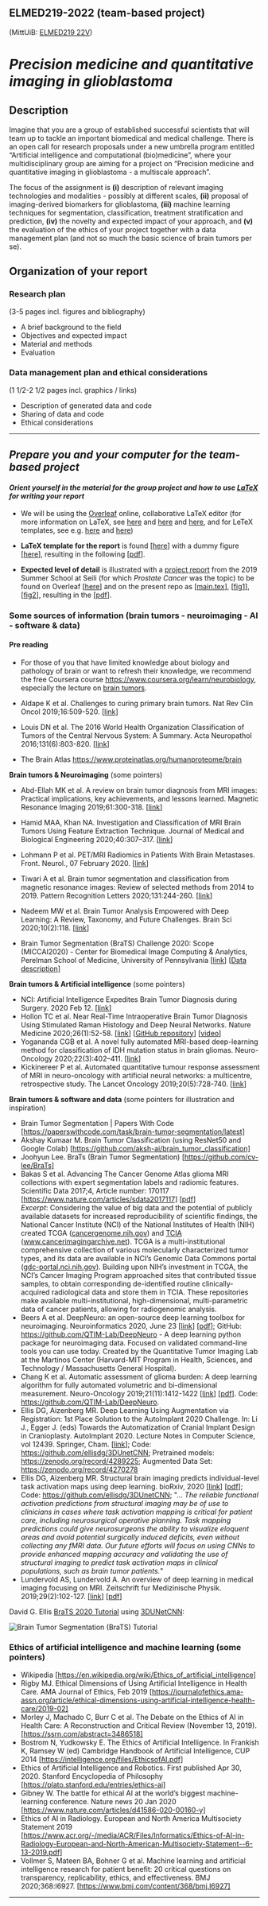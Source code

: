 ## ELMED219-2022 (team-based project)

(MittUiB: [ELMED219 22V](https://mitt.uib.no/courses/33274))

# _Precision medicine and quantitative imaging in glioblastoma_



## Description
Imagine that you are a group of established successful scientists that will team up to tackle an important biomedical and medical challenge. There is an open call for research proposals under a new umbrella program entitled “Artificial intelligence and computational (bio)medicine”, where your multidisciplinary group are aiming for a project on “Precision medicine and quantitative imaging in glioblastoma - a multiscale approach”.

The focus of the assignment is **(i)** description of relevant imaging technologies and modalities - possibly at different scales, **(ii)** proposal of imaging-derived biomarkers for glioblastoma, **(iii)** machine learning techniques for segmentation, classification, treatment stratification and prediction, **(iv)** the novelty and expected impact of your approach, and **(v)** the evaluation of the ethics of your project together with a data management plan (and not so much the basic science of brain tumors per se).


## Organization of your report

### Research plan
(3-5 pages incl. figures and bibliography)
 - A brief background to the field
 - Objectives and expected impact
 - Material and methods
 - Evaluation

### Data management plan and ethical considerations
(1 1/2-2 1/2 pages incl. graphics / links)
 - Description of generated data and code
 - Sharing of data and code
 - Ethical considerations

-----------------------------------
## *Prepare you and your computer for the team-based project*



#### *Orient yourself in the material for the group project and how to use [LaTeX](https://www.latex-project.org) for writing your report*
<!-- _Note: Details will be modified and added before the course start_ -->

- We will be using the [Overleaf](https://www.overleaf.com) online, collaborative LaTeX editor (for more information on LaTeX, see [here](https://en.wikipedia.org/wiki/LaTeX) and [here](https://www.tug.org/pracjourn/2007-4/senthil/senthil.pdf) and [here](https://mildopinions.wordpress.com/2008/07/07/why-i-use-latex-in-biology), and for LeTeX templates, see e.g. [here](https://www.overleaf.com/latex/templates/template-for-submissions-to-molecular-systems-biology/kyxgttpbzhht) and [here](https://www.overleaf.com/latex/templates/tagged/academic-journal))

- **LaTeX template for the report**  is found [[here](./latex-template/ELMED219_2021_project_team_k.tex)] with a dummy figure [[here](./latex-template/elmed219_dummy_fig.png)], resulting in the following [[pdf](./latex-template/ELMED219_2021_project_team_k.pdf)].

- **Expected level of detail** is illustrated with a [project report](https://www.overleaf.com/read/xwjxwcnpzhqv) from the 2019 Summer School at Seili (for which *Prostate Cancer* was the topic) to be found on Overleaf [[here](https://www.overleaf.com/project/5ec71af71aca320001385354)] and on the present repo as [[main.tex](./latex-template/Seili_2020_example/main.tex)],  [[fig1](./latex-template/Seili_2020_example/Fig1_The_process_of_autoEncoder.png)], [[fig2](./latex-template/Seili_2020_example/Fig2_Overview_of_the_process.png)], resulting in the [[pdf](./latex-template/Seili_2020_example/Seili_2020_project_template.pdf)].



### Some sources of information  (brain tumors - neuroimaging - AI - software & data)<br>


#### Pre reading

  - For those of you that have limited knowledge about biology and pathology of brain or want to refresh their knowledge, we recommend the free Coursera course
  https://www.coursera.org/learn/neurobiology, especially the lecture on [brain tumors](https://www.coursera.org/lecture/neurobiology/brain-tumors-fUcn4).
  - Aldape K et al. Challenges to curing primary brain tumors. Nat Rev Clin Oncol 2019;16:509-520.  [[link](https://www.nature.com/articles/s41571-019-0177-5)]

  - Louis DN et al. The 2016 World Health Organization Classification of Tumors of the Central Nervous System: A Summary. Acta Neuropathol 2016;131(6):803-820. [[link](https://link.springer.com/article/10.1007/s00401-016-1545-1)]

  - The Brain Atlas https://www.proteinatlas.org/humanproteome/brain


**Brain tumors & Neuroimaging** (some pointers)

- Abd-Ellah MK et al. A review on brain tumor diagnosis from MRI images: Practical implications, key achievements, and lessons learned. Magnetic Resonance Imaging 2019;61:300-318. [[link](https://www.sciencedirect.com/science/article/pii/S0730725X18304302)]
- Hamid MAA, Khan NA. Investigation and Classification of MRI Brain Tumors Using Feature Extraction Technique. Journal of Medical and Biological Engineering 2020;40:307–317. [[link](https://link.springer.com/article/10.1007/s40846-020-00510-1)]
- Lohmann P et al. PET/MRI Radiomics in Patients With Brain Metastases. Front. Neurol., 07 February 2020. [[link](https://www.frontiersin.org/articles/10.3389/fneur.2020.00001/full)]
- Tiwari A et al. Brain tumor segmentation and classification from magnetic resonance images: Review of selected methods from 2014 to 2019. Pattern Recognition Letters 2020;131:244-260. [[link](https://www.sciencedirect.com/science/article/pii/S016786551930340X)]
- Nadeem MW et al. Brain Tumor Analysis Empowered with Deep Learning: A Review, Taxonomy, and Future Challenges. Brain Sci 2020;10(2):118. [[link](https://www.ncbi.nlm.nih.gov/pmc/articles/PMC7071415)]

- Brain Tumor Segmentation (BraTS) Challenge 2020: Scope  (MICCAI2020) - Center for Biomedical Image Computing & Analytics, Perelman School of Medicine, University of Pennsylvania [[link](https://www.med.upenn.edu/cbica/brats2020)] [[Data description](https://www.med.upenn.edu/cbica/brats2020/data.html)]


**Brain tumors & Artificial intelligence** (some pointers)

- NCI: Artificial Intelligence Expedites Brain Tumor Diagnosis during Surgery. 2020 Feb 12. [[link](https://www.cancer.gov/news-events/cancer-currents-blog/2020/artificial-intelligence-brain-tumor-diagnosis-surgery#:~:text=Now%2C%20a%20new%20study%20shows,tumor%20tissue%20from%20healthy%20tissue)]
- Hollon TC et al. Near Real-Time Intraoperative Brain Tumor Diagnosis Using Stimulated Raman Histology and Deep Neural Networks. Nature Medicine 2020;26(1):52-58. [[link](https://www.nature.com/articles/s41591-019-0715-9)]  [[GitHub repository](https://github.com/toddhollon/srh_cnn)] [[video](https://labblog.uofmhealth.org/health-tech/artificial-intelligence-improves-brain-tumor-diagnosis?utm_source=youtube&utm_medium=organic&utm_campaign=ai_neuro&utm_content=labblog)]
- Yogananda CGB et al. A novel fully automated MRI-based deep-learning method for classification of IDH mutation status in brain gliomas. Neuro-Oncology 2020;22(3):402–411. [[link](https://watermark.silverchair.com/noz199.pdf?token=AQECAHi208BE49Ooan9kkhW_Ercy7Dm3ZL_9Cf3qfKAc485ysgAAAsQwggLABgkqhkiG9w0BBwagggKxMIICrQIBADCCAqYGCSqGSIb3DQEHATAeBglghkgBZQMEAS4wEQQM_l0qCe0X3j7sec-zAgEQgIICd-ksYewnKy45LqXTHXhHOAzzJHK3d4tFLFHnfz8trcRb48Op3XkTRQnJTc68VoXcq-91GkhszdO1gk8fttfzAwFwW5XMt_eLL4rqoKEbl2mNWd3wzyvmluUTIWhhmnLFvEWPTHh6PW1CpBxGu_T3RwFvulqSVi-DWv_K37kCY4DY-5nROmyiX6ZI0G77UhPodnbG0S8LjAz02cK0xfz2fpahloSHSm8TfTzWz_AlUKLJEKmdNMVQuy9x7uhAHVYQwf_sS6Q2gAz09ETmmfO3DzwPA34F_ss3vszaphRudvW1aMteB9K6eqWYmqOiMfI4r8LFM_fzoLzLk9JvtQJv8KjJXkOorVG7oVFh-jiIrOnQgV1IJ0xKYLv1maRksi6J4SmpO0gDY5XXVH8Vih99007mvG_nr-E7UtFz5dUUyzERxW6O_1dvClEjpokBpDP-JBxyOwibwNQobzV8c4sT7n99wIVWOgwwJNEKADqHYECBuEH2wO0NT0_pBlJx0JAJQL8i-dg949euJo_gKqq8DHOymDDkaEd4o-QXgsJ5bMZiZ3iiH-xUAlJsdh2UxLLGCEKezghbLN40_qf_yVhH-NLM_8JbTI-nVuxH2a-dIaHAu0Q_YmHpItMRzBYxNrud99epxTorOe1RgKGhr2Hp8Xb7EGYvJNDC-4ymCTWlB2pET8NudI1e7YZBRH9UDmc6GYJbZnryuYbpWUvR5_rm7FicF8-gysEn9cIVW6vycxsLPompsjQhXrkLJWYOCLBt1P1_blJVk8ASUpzOTPNjhngR4ZfGdgs8_aRF-15kzdsqDA2Id1QqMwZsXRL8PtydJWMP3HXkM3k)]
- Kickinereer P et al. Automated quantitative tumour response assessment of MRI in neuro-oncology with artificial neural networks: a multicentre, retrospective study. The Lancet Oncology 2019;20(5):728-740. [[link](https://www.thelancet.com/journals/lanonc/article/PIIS1470-2045(19)30098-1/fulltext)]

**Brain tumors & software and data** (some pointers for illustration and inspiration)

- Brain Tumor Segmentation | Papers With Code [https://paperswithcode.com/task/brain-tumor-segmentation/latest]
- Akshay Kumaar M. Brain Tumor Classification (using ResNet50 and Google Colab)  [https://github.com/aksh-ai/brain_tumor_classification]
- Joohyun Lee. BraTs (Brain Tumor Segmentation) [https://github.com/cv-lee/BraTs]
- Bakas S et al. Advancing The Cancer Genome Atlas glioma MRI collections with expert segmentation labels and radiomic features. Scientific Data 2017;4, Article number: 170117 [https://www.nature.com/articles/sdata2017117] [[pdf](https://www.nature.com/articles/sdata2017117.pdf)]<br>
*Excerpt*: Considering the value of big data and the potential of publicly available datasets for increased reproducibility of scientific findings, the National Cancer Institute (NCI) of the National Institutes of Health (NIH) created TCGA ([cancergenome.nih.gov](https://www.cancer.gov/about-nci/organization/ccg/research/structural-genomics/tcga)) and [TCIA](https://link.springer.com/article/10.1007/s10278-013-9622-7) (www.cancerimagingarchive.net). TCGA is a multi-institutional comprehensive collection of various molecularly characterized tumor types, and its data are available in NCI’s Genomic Data Commons portal ([gdc-portal.nci.nih.gov](https://portal.gdc.cancer.gov)). Building upon NIH’s investment in TCGA, the NCI’s Cancer Imaging Program approached sites that contributed tissue samples, to obtain corresponding de-identified routine clinically-acquired radiological data and store them in TCIA. These repositories make available multi-institutional, high-dimensional, multi-parametric data of cancer patients, allowing for radiogenomic analysis.
- Beers A et al. DeepNeuro: an open-source deep learning toolbox for neuroimaging. Neuroinformatics 2020, June 23 [[link]( https://link.springer.com/article/10.1007/s12021-020-09477-5)] [[pdf](https://link.springer.com/content/pdf/10.1007/s12021-020-09477-5.pdf)]; GitHub: https://github.com/QTIM-Lab/DeepNeuro - A deep learning python package for neuroimaging data. Focused on validated command-line tools you can use today. Created by the Quantitative Tumor Imaging Lab at the Martinos Center (Harvard-MIT Program in Health, Sciences, and Technology / Massachusetts General Hospital).
- Chang K et al. Automatic assessment of glioma burden: A deep learning algorithm for fully automated volumetric and bi-dimensional measurement. Neuro-Oncology 2019;21(11):1412-1422 [[link](https://academic.oup.com/neuro-oncology/article/21/11/1412/5514498)] [[pdf](https://scholar.google.com/scholar_url?url=https://academic.oup.com/neuro-oncology/article-pdf/21/11/1412/30391573/noz106.pdf&hl=en&sa=T&oi=ucasa&ct=ufr&ei=de7jX5XYM4-Ny9YPjJ6xwAs&scisig=AAGBfm2TQE4zFdIsfPkZZOKNbcylAzCecA)]. Code: https://github.com/QTIM-Lab/DeepNeuro.
- Ellis DG, Aizenberg MR. Deep Learning Using Augmentation via Registration: 1st Place Solution to the AutoImplant 2020 Challenge. In: Li J., Egger J. (eds) Towards the Automatization of Cranial Implant Design in Cranioplasty. AutoImplant 2020. Lecture Notes in Computer Science, vol 12439. Springer, Cham. [[link](https://link.springer.com/chapter/10.1007%2F978-3-030-64327-0_6)]; Code: https://github.com/ellisdg/3DUnetCNN; Pretrained models: https://zenodo.org/record/4289225; Augmented Data Set: https://zenodo.org/record/4270278
- Ellis DG, Aizenberg MR. Structural brain imaging predicts individual-level task activation maps using deep learning. bioRxiv, 2020 [[link](https://www.biorxiv.org/content/10.1101/2020.10.05.306951v1)] [[pdf](https://www.biorxiv.org/content/10.1101/2020.10.05.306951v1.full.pdf)]; Code: https://github.com/ellisdg/3DUnetCNN;   "... _The reliable functional activation predictions from structural imaging may be of use to clinicians in cases where task activation mapping is critical for patient care, including neurosurgical operative planning. Task mapping predictions could give neurosurgeons the ability to visualize eloquent areas and avoid potential surgically induced deficits, even without collecting any fMRI data. Our future efforts will focus on using CNNs to provide enhanced mapping accuracy and validating the use of structural imaging to predict task activation maps in clinical populations, such as brain tumor patients._"
- Lundervold AS, Lundervold A. An overview of deep learning in medical imaging focusing on MRI. Zeitschrift fur Medizinische Physik. 2019;29(2):102-127. [[link](https://www.sciencedirect.com/science/article/pii/S0939388918301181)] [[pdf](https://reader.elsevier.com/reader/sd/pii/S0939388918301181?token=F0F5572A8CA576BB20A27E381932486EAD2ECEAA5FEE098EAE183438F8BA7A989E8046160DDE10526E3698BD6D27784A)]


David G. Ellis [BraTS 2020 Tutorial](https://github.com/ellisdg/3DUnetCNN/tree/master/examples/brats2020) using [3DUNetCNN](https://github.com/ellisdg/3DUnetCNN):<br>

![Brain Tumor Segmentation (BraTS) Tutorial](https://github.com/ellisdg/3DUnetCNN/raw/master/legacy/doc/tumor_segmentation_illusatration.gif)

### Ethics of artificial intelligence and machine learning (some pointers)
- Wikipedia [https://en.wikipedia.org/wiki/Ethics_of_artificial_intelligence]
- Rigby MJ. Ethical Dimensions of Using Artificial Intelligence in Health Care. AMA Journal of Ethics, Feb 2019 [https://journalofethics.ama-assn.org/article/ethical-dimensions-using-artificial-intelligence-health-care/2019-02]
- Morley J, Machado C, Burr C et al. The Debate on the Ethics of AI in Health Care: A Reconstruction and Critical Review (November 13, 2019). [https://ssrn.com/abstract=3486518]
- Bostrom N, Yudkowsky E. The Ethics of Artificial Intelligence. In Frankish K, Ramsey W (ed) Cambridge Handbook of Artificial Intelligence, CUP 2014   [https://intelligence.org/files/EthicsofAI.pdf]
- Ethics of Artificial Intelligence and Robotics. First published Apr 30, 2020. Stanford Encyclopedia of Philosophy [https://plato.stanford.edu/entries/ethics-ai]
- Gibney W. The battle for ethical AI at the world’s biggest machine-learning conference. Nature news 20 Jan 2020 [https://www.nature.com/articles/d41586-020-00160-y]
- Ethics of AI in Radiology. European and North America Multisociety Statement 2019 [https://www.acr.org/-/media/ACR/Files/Informatics/Ethics-of-AI-in-Radiology-European-and-North-American-Multisociety-Statement--6-13-2019.pdf]
- Vollmer S, Mateen BA, Bohner G et al. Machine learning and artificial intelligence research for patient benefit: 20 critical questions on transparency, replicability, ethics, and effectiveness. BMJ 2020;368:l6927. [https://www.bmj.com/content/368/bmj.l6927]


__________________________________________________________________________
